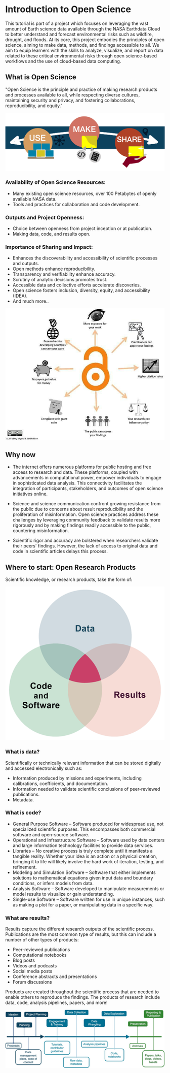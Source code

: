 # Introduction to Open Science

<!-- #region jupyter={"source_hidden": false} -->
This tutorial is part of a project which focuses on leveraging the vast amount of Earth science data available through the NASA Earthdata Cloud to better understand and forecast environmental risks such as wildfire, drought, and floods. At its core, this project embodies the principles of open science, aiming to make data, methods, and findings accessible to all. 
We aim to equip learners with the skills to analyze, visualize, and report on data related to these critical environmental risks through open science-based workflows and the use of cloud-based data computing.
<!-- #endregion -->

## What is Open Science

<!-- #region jupyter={"source_hidden": false} -->
"Open Science is the principle and practice of making research products and processes available to all, while respecting diverse cultures, maintaining security and privacy, and fostering collaborations, reproducibility, and equity."


![](../assets/image165.png)
<!-- #endregion -->

### Availability of Open Science Resources:

<!-- #region jupyter={"source_hidden": false} -->
- Many existing open science resources, over 100 Petabytes of openly available NASA data.
- Tools and practices for collaboration and code development.
<!-- #endregion -->

### Outputs and Project Openness:

<!-- #region jupyter={"source_hidden": false} -->
- Choice between openness from project inception or at publication.
- Making data, code, and results open.
<!-- #endregion -->

### Importance of Sharing and Impact:

<!-- #region jupyter={"source_hidden": false} -->
- Enhances the discoverability and accessibility of scientific processes and outputs.
- Open methods enhance reproducibility.
- Transparency and verifiability enhance accuracy.
- Scrutiny of analytic decisions promotes trust.
- Accessible data and collective efforts accelerate discoveries.
- Open science fosters inclusion, diversity, equity, and accessibility (IDEA).
- And much more..


![](../assets/image377.jpg)
<!-- #endregion -->

## Why now

<!-- #region jupyter={"source_hidden": false} -->
- The internet offers numerous platforms for public hosting and free access to research and data. These platforms, coupled with advancements in computational power, empower individuals to engage in sophisticated data analysis. This connectivity facilitates the integration of participants, stakeholders, and outcomes of open science initiatives online.

- Science and science communication confront growing resistance from the public due to concerns about result reproducibility and the proliferation of misinformation. Open science practices address these challenges by leveraging community feedback to validate results more rigorously and by making findings readily accessible to the public, countering misinformation.

- Scientific rigor and accuracy are bolstered when researchers validate their peers' findings. However, the lack of access to original data and code in scientific articles delays this process.
<!-- #endregion -->

## Where to start: Open Research Products

<!-- #region jupyter={"source_hidden": false} -->
Scientific knowledge, or research products, take the form of:

![](../assets/image5.png)
<!-- #endregion -->

### What is data?

<!-- #region jupyter={"source_hidden": false} -->
Scientifically or technically relevant information that can be stored digitally and accessed electronically such as:

- Information produced by missions and experiments, including calibrations, coefficients, and documentation.
- Information needed to validate scientific conclusions of peer-reviewed publications.
- Metadata.
<!-- #endregion -->

### What is code?

<!-- #region jupyter={"source_hidden": false} -->
- General Purpose Software – Software produced for widespread use, not specialized scientific purposes. This encompasses both commercial software and open-source software.
- Operational and Infrastructure Software – Software used by data centers and large information technology facilities to provide data services.
- Libraries – No creative process is truly complete until it manifests a tangible reality. Whether your idea is an action or a physical creation, bringing it to life will likely involve the hard work of iteration, testing, and refinement.
- Modeling and Simulation Software – Software that either implements solutions to mathematical equations given input data and boundary conditions, or infers models from data.
- Analysis Software – Software developed to manipulate measurements or model results to visualize or gain understanding.
- Single-use Software – Software written for use in unique instances, such as making a plot for a paper, or manipulating data in a specific way.
<!-- #endregion -->

### What are results?

<!-- #region jupyter={"source_hidden": false} -->
Results capture the different research outputs of the scientific process. Publications are the most common type of results, but this can include a number of other types of products:

- Peer-reviewed publications
- Computational notebooks
- Blog posts
- Videos and podcasts
- Social media posts
- Conference abstracts and presentations
- Forum discussions

Products are created throughout the scientific process that are needed to enable others to reproduce the findings. The products of research include data, code, analysis pipelines, papers, and more!


![](../assets/image7.jpeg)
<!-- #endregion -->
